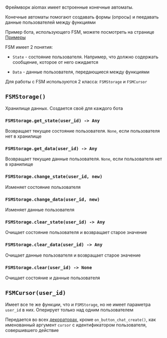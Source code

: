 Фреймворк aiomax имеет встроенные конечные автоматы.

Конечные автоматы помогают создавать формы (опросы) и пеедавать данные пользователей между функциями

Пример бота, использующего FSM, можете посмотреть на странице [Примеры](Примеры)

FSM имеет 2 понятия:

- `State` - состояние пользователя. Например, что должно содержать сообщение, которое от него ожидается

- `Data` - данные пользователя, передающиеся между функциями

Для работы с FSM используются 2 класса: `FSMStorage` и `FSMCursor`

## `FSMStorage()`

Хранилище данных. Создается своё для каждого бота

### `FSMStorage.get_state(user_id) -> Any`

Возвращает текущее состояние пользователя. `None`, если пользователя нет в хранилище

### `FSMStorage.get_data(user_id) -> Any`

Возвращает текущие данные пользователя. `None`, если пользователя нет в хранилище

### `FSMStorage.change_state(user_id, new)`

Изменяет состояние пользователя

### `FSMStorage.change_data(user_id, new)`

Изменяет данные пользователя

### `FSMStorage.clear_state(user_id) -> Any`

Очищает состояние пользователя и возвращает старое значение

### `FSMStorage.clear_data(user_id) -> Any`

Очищает данные пользователя и возвращает старое значение

### `FSMStorage.clear(user_id) -> None`

Очищает состояние и данные пользователя

## `FSMCursor(user_id)`

Имеет все те же функции, что и `FSMStorage`, но не имеет параметра `user_id` в них. Оперирует только над одним пользователем

Передается во всех [декораторах](Декораторы), кроме `on_button_chat_create()`, как именованный аргумент `cursor` с идентификатором пользователя, совершившего действие
